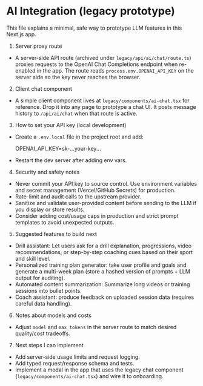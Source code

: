 ﻿# AI Integration (legacy prototype)

This file explains a minimal, safe way to prototype LLM features in this Next.js app.

1) Server proxy route

- A server-side API route (archived under `legacy/api/ai/chat/route.ts`) proxies requests to the OpenAI Chat Completions endpoint when re-enabled in the app. The route reads `process.env.OPENAI_API_KEY` on the server side so the key never reaches the browser.

2) Client chat component

- A simple client component lives at `legacy/components/ai-chat.tsx` for reference. Drop it into any page to prototype a chat UI. It posts message history to `/api/ai/chat` when that route is active.

3) How to set your API key (local development)

- Create a `.env.local` file in the project root and add:

  OPENAI_API_KEY=sk-...your-key...

- Restart the dev server after adding env vars.

4) Security and safety notes

- Never commit your API key to source control. Use environment variables and secret management (Vercel/GitHub Secrets) for production.
- Rate-limit and audit calls to the upstream provider.
- Sanitize and validate user-provided content before sending to the LLM if you display or store results.
- Consider adding cost/usage caps in production and strict prompt templates to avoid unexpected outputs.

5) Suggested features to build next

- Drill assistant: Let users ask for a drill explanation, progressions, video recommendations, or step-by-step coaching cues based on their sport and skill level.
- Personalized training plan generator: take user profile and goals and generate a multi-week plan (store a hashed version of prompts + LLM output for auditing).
- Automated content summarization: Summarize long videos or training sessions into bullet points.
- Coach assistant: produce feedback on uploaded session data (requires careful data handling).

6) Notes about models and costs

- Adjust `model` and `max_tokens` in the server route to match desired quality/cost tradeoffs.

7) Next steps I can implement

- Add server-side usage limits and request logging.
- Add typed request/response schema and tests.
- Implement a modal in the app that uses the legacy chat component (`legacy/components/ai-chat.tsx`) and wire it to onboarding.



